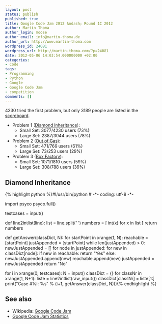 ```yaml
---
layout: post
status: publish
published: true
title: Google Code Jam 2012 &ndash; Round 1C 2012
author: Martin Thoma
author_login: moose
author_email: info@martin-thoma.de
author_url: http://www.martin-thoma.com
wordpress_id: 24081
wordpress_url: http://martin-thoma.com/?p=24081
date: 2012-05-06 14:03:54.000000000 +02:00
categories:
- Code
tags:
- Programming
- Python
- Google
- Google Code Jam
- competition
comments: []
---
```

4230 tried the first problem, but only 3189 people are listed in the <a href="http://code.google.com/codejam/contest/1781488/scoreboard?c=1781488">scoreboard</a>.

<ul>
  <li>Problem 1 (<a href="http://code.google.com/codejam/contest/1781488/dashboard#s=p0">Diamond Inheritance</a>):
  <ul>
     <li>Small Set: 3077/4230 users (73%)</li>
     <li>Large Set: 2387/3044 users (78%)</li>
  </ul>
  </li>
  <li>Problem 2 (<a href="http://code.google.com/codejam/contest/1781488/dashboard#s=p1">Out of Gas</a>):
  <ul>
     <li>Small Set: 471/766 users (61%)</li>
     <li>Large Set: 73/253 users (29%)</li>
  </ul>
  </li>
  <li>Problem 3 (<a href="http://code.google.com/codejam/contest/1781488/dashboard#s=p2">Box Factory</a>):
  <ul>
     <li>Small Set: 1071/1810 users (59%)</li>
     <li>Large Set: 308/788 users (39%)</li>
  </ul>
  </li>
</ul>

<h2>Diamond Inheritance</h2>
{% highlight python %}#!/usr/bin/python
# -*- coding: utf-8 -*-

import psyco
psyco.full()
 
testcases = input()
 
def line2intlist(line):
	list = line.split(' ')
	numbers = [ int(x) for x in list ]
	return numbers

def getAnswer(classDict, N):
	for startPoint in xrange(1, N):
		reachable = [startPoint]
		justAppended = [startPoint]
		while len(justAppended) > 0:
			newJustAppended = []
			for node in justAppended:
				for new in classDict[node]:
					if new in reachable:
						return "Yes"
					else:
						newJustAppended.append(new)
						reachable.append(new)
			justAppended = newJustAppended
	return "No"
 
for i in xrange(0, testcases):
	N = input()
	classDict = {}
	for classNr in xrange(1, N+1):
		liste = line2intlist(raw_input())
		classDict[classNr] = liste[1:]
	print("Case #%i: %s" % (i+1, getAnswer(classDict, N))){% endhighlight %}

<h2>See also</h2>
<ul>
  <li>Wikipedia: <a href="http://en.wikipedia.org/wiki/Google_Code_Jam">Google Code Jam</a></li>
  <li><a href="http://www.go-hero.net/jam/12/">Google Code Jam Statistics</a></li>
</ul>
